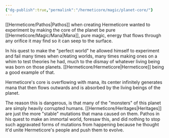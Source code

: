 ```yaml
---
{"dg-publish":true,"permalink":"/hermeticore/magic/planet-core/"}
---
```


[[Hermeticore/Pathos\|Pathos]] when creating Hermeticore wanted to experiment by making the core of the planet be pure [[Hermeticore/Magic/Mana\|Mana]], pure magic, energy that flows through any orifice it may find so it can seep to the surface.

In his quest to make the "perfect world" he allowed himself to experiment and fail many times when creating worlds, many times making ones on a whim to test theories he had, much to the dismay of whatever living being was born on those planets. [[Hermeticore/Hermeticore\|Hermeticore]] being a good example of that.

Hermeticore's core is overflowing with mana, its center infinitely generates mana that then flows outwards and is absorbed by the living beings of the planet.

The reason this is dangerous, is that many of the "monsters" of this planet are simply heavily corrupted humans. [[Hermeticore/Heritages\|Heritages]] are just the more "stable" mutations that mana caused on them. Pathos in his quest to make an immortal world, foresaw this, and did nothing to stop such aggravated forms of mutations from happening because he thought it'd unite Hermeticore's people and push them to evolve.